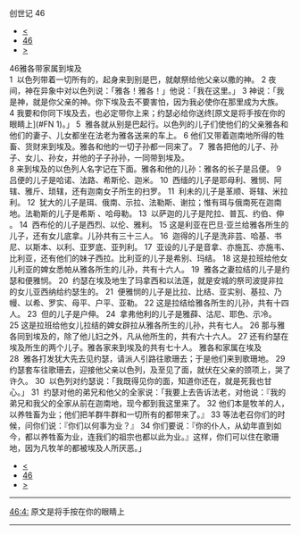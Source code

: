 ﻿





 创世记 46




* [<](bible/GEN45.md)
* [46](bible/GEN.md)
* [>](bible/GEN47.md)



 
46雅各带家属到埃及  
1  以色列带着一切所有的，起身来到别是巴，就献祭给他父亲以撒的神。 
2 夜间，神在异象中对以色列说：「雅各！雅各！」他说：「我在这里。」 
3 神说：「我是神，就是你父亲的神。你下埃及去不要害怕，因为我必使你在那里成为大族。 
4 我要和你同下埃及去，也必定带你上来；约瑟必给你送终[原文是将手按在你的眼睛上](#FN
1)。」 
5  雅各就从别是巴起行。以色列的儿子们使他们的父亲雅各和他们的妻子、儿女都坐在法老为雅各送来的车上。 
6 他们又带着迦南地所得的牲畜、货财来到埃及。雅各和他的一切子孙都一同来了。 
7  雅各把他的儿子、孙子、女儿、孙女，并他的子子孙孙，一同带到埃及。  
8 来到埃及的以色列人名字记在下面。雅各和他的儿孙：雅各的长子是吕便。 
9  吕便的儿子是哈诺、法路、希斯伦、迦米。 
10  西缅的儿子是耶母利、雅悯、阿辖、雅斤、琐辖，还有迦南女子所生的扫罗。 
11  利未的儿子是革顺、哥辖、米拉利。 
12  犹大的儿子是珥、俄南、示拉、法勒斯、谢拉；惟有珥与俄南死在迦南地。法勒斯的儿子是希斯 、哈母勒。 
13  以萨迦的儿子是陀拉、普瓦、约伯、伸 。 
14  西布伦的儿子是西烈、以伦、雅利。 
15 这是利亚在巴旦·亚兰给雅各所生的儿子，还有女儿底拿。儿孙共有三十三人。 
16  迦得的儿子是洗非芸、哈基、书尼、以斯本、以利、亚罗底、亚列利。 
17  亚设的儿子是音拿、亦施瓦、亦施韦、比利亚，还有他们的妹子西拉。比利亚的儿子是希别、玛结。 
18 这是拉班给他女儿利亚的婢女悉帕从雅各所生的儿孙，共有十六人。 
19  雅各之妻拉结的儿子是约瑟和便雅悯。 
20  约瑟在埃及地生了玛拿西和以法莲，就是安城的祭司波提非拉的女儿亚西纳给约瑟生的。 
21  便雅悯的儿子是比拉、比结、亚实别、基拉、乃幔、以希、罗实、母平、户平、亚勒。 
22 这是拉结给雅各所生的儿孙，共有十四人。 
23  但的儿子是户伸。 
24  拿弗他利的儿子是雅薛、沽尼、耶色、示冷。 
25 这是拉班给他女儿拉结的婢女辟拉从雅各所生的儿孙，共有七人。 
26 那与雅各同到埃及的，除了他儿妇之外，凡从他所生的，共有六十六人。 
27 还有约瑟在埃及所生的两个儿子。雅各家来到埃及的共有七十人。 雅各和家属在埃及  
28  雅各打发犹大先去见约瑟，请派人引路往歌珊去；于是他们来到歌珊地。 
29  约瑟套车往歌珊去，迎接他父亲以色列，及至见了面，就伏在父亲的颈项上，哭了许久。 
30  以色列对约瑟说：「我既得见你的面，知道你还在，就是死我也甘心。」 
31  约瑟对他的弟兄和他父的全家说：「我要上去告诉法老，对他说：『我的弟兄和我父的全家从前在迦南地，现今都到我这里来了。 
32 他们本是牧羊的人，以养牲畜为业；他们把羊群牛群和一切所有的都带来了。』 
33 等法老召你们的时候，问你们说：『你们以何事为业？』 
34 你们要说：『你的仆人，从幼年直到如今，都以养牲畜为业，连我们的祖宗也都以此为业。』这样，你们可以住在歌珊地，因为凡牧羊的都被埃及人所厌恶。」 
* [<](bible/GEN45.md)
* [46](bible/GEN.md)
* [>](bible/GEN47.md)





---


[46:4:](#V4)
原文是将手按在你的眼睛上




---









